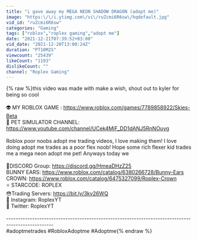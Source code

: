 ```yaml
---
title: "i gave away my MEGA NEON SHADOW DRAGON (adopt me)"
image: "https:\/\/i.ytimg.com\/vi\/ruZcmi6R6sw\/hqdefault.jpg"
vid_id: "ruZcmi6R6sw"
categories: "Gaming"
tags: ["roblox","roplex gaming","adopt me"]
date: "2021-12-21T07:39:52+03:00"
vid_date: "2021-12-20T13:00:24Z"
duration: "PT10M2S"
viewcount: "25439"
likeCount: "1193"
dislikeCount: ""
channel: "Roplex Gaming"
---
```

{% raw %}this video was made with make a wish, shout out to kyler for being so cool<br /><br />👽 MY ROBLOX GAME : <a rel="nofollow" target="blank" href="https://www.roblox.com/games/7789858922/Skies-Beta">https://www.roblox.com/games/7789858922/Skies-Beta</a><br />🦊 PET SIMULATOR CHANNEL: <a rel="nofollow" target="blank" href="https://www.youtube.com/channel/UCek4MjF_DD1dANJ5RnNOuyg">https://www.youtube.com/channel/UCek4MjF_DD1dANJ5RnNOuyg</a><br /><br />Roblox poor noobs adopt me trading videos, I love making them! I love doing adopt me trades as a poor flex noob! Hope some rich flexer kid trades me a mega neon adopt me pet! Anyways today we <br /><br />🦊DISCORD Group: <a rel="nofollow" target="blank" href="https://discord.gg/HmeaDHzZ25">https://discord.gg/HmeaDHzZ25</a><br />BUNNY EARS: <a rel="nofollow" target="blank" href="https://www.roblox.com/catalog/6380266728/Bunny-Ears">https://www.roblox.com/catalog/6380266728/Bunny-Ears</a><br />CROWN: <a rel="nofollow" target="blank" href="https://www.roblox.com/catalog/6475327099/Roplex-Crown">https://www.roblox.com/catalog/6475327099/Roplex-Crown</a><br />⭐ STARCODE: ROPLEX<br />😳Trading Servers: <a rel="nofollow" target="blank" href="https://bit.ly/3kv26WQ">https://bit.ly/3kv26WQ</a><br />📸 Instagram: RoplexYT<br />🐥 Twitter: RoplexYT <br /><br />--------------------------------------------------------------------------------------------------<br />#adoptmetrades #RobloxAdoptme #Adoptme{% endraw %}

